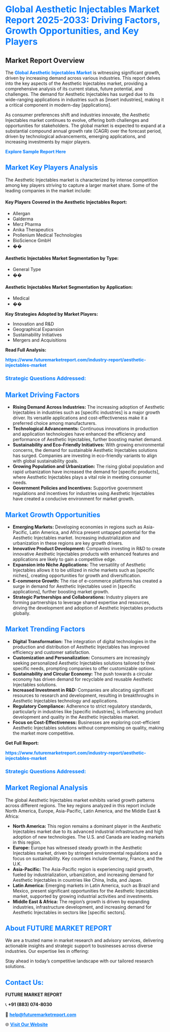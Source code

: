 <h1 style="color: #007BFF;">Global Aesthetic Injectables Market Report 2025-2033: Driving Factors, Growth Opportunities, and Key Players</h1>

<section id="overview">
<h2>Market Report Overview</h2>
<p>The <a href="https://www.futuremarketreport.com/industry-report/aesthetic-injectables-market" style="color: #007BFF; text-decoration: none;"><strong>Global Aesthetic Injectables Market</strong></a> is witnessing significant growth, driven by increasing demand across various industries. This report delves into the key aspects of the Aesthetic Injectables market, providing a comprehensive analysis of its current status, future potential, and challenges. The demand for Aesthetic Injectables has surged due to its wide-ranging applications in industries such as [insert industries], making it a critical component in modern-day [applications].</p>
<p>As consumer preferences shift and industries innovate, the Aesthetic Injectables market continues to evolve, offering both challenges and opportunities for stakeholders. The global market is expected to expand at a substantial compound annual growth rate (CAGR) over the forecast period, driven by technological advancements, emerging applications, and increasing investments by major players.</p>
</section>

<section id="overview">
<p><a href="https://www.futuremarketreport.com/request-sample/reportId=117116" style="color: #007BFF; text-decoration: none;"><strong>Explore Sample Report Here</strong></a></p>
</section>

<section id="key-players">
<h2 style="color: #007BFF;">Market Key Players Analysis</h2>
<p>The Aesthetic Injectables market is characterized by intense competition among key players striving to capture a larger market share. Some of the leading companies in the market include:</p>
<h4>Key Players Covered in the Aesthetic Injectables Report:</h4>
<ul><li>Allergan</li><li>Galderma</li><li>Merz Pharma</li><li>Anika Therapeutics</li><li>Prollenium Medical Technologies</li><li>BioScience GmbH</li><li>��</li></ul>
<h4>Aesthetic Injectables Market Segmentation by Type:</h4>
<ul><li>General Type</li><li>��</li></ul>

<h4>Aesthetic Injectables Market Segmentation by Application:</h4>
<ul><li>Medical</li><li>��</li></ul>
<p><strong>Key Strategies Adopted by Market Players:</strong></p>
<ul>
<li>Innovation and R&D</li>
<li>Geographical Expansion</li>
<li>Sustainability Initiatives</li>
<li>Mergers and Acquisitions</li>
</ul>
</section>

<section>
<p><strong>Read Full Analysis: </strong></p><a href="https://www.futuremarketreport.com/industry-report/aesthetic-injectables-market" style="color: #007BFF; text-decoration: none;"><strong>https://www.futuremarketreport.com/industry-report/aesthetic-injectables-market</strong></a>
<h3 style="color: #007BFF;">Strategic Questions Addressed:</h3>
</section>

<section id="driving-factors">
<h2 style="color: #007BFF;">Market Driving Factors</h2>
<ul>
<li><strong>Rising Demand Across Industries:</strong> The increasing adoption of Aesthetic Injectables in industries such as [specific industries] is a major growth driver. Its versatile applications and cost-effectiveness make it a preferred choice among manufacturers.</li>
<li><strong>Technological Advancements:</strong> Continuous innovations in production and application technologies have enhanced the efficiency and performance of Aesthetic Injectables, further boosting market demand.</li>
<li><strong>Sustainability and Eco-Friendly Initiatives:</strong> With growing environmental concerns, the demand for sustainable Aesthetic Injectables solutions has surged. Companies are investing in eco-friendly variants to align with global sustainability goals.</li>
<li><strong>Growing Population and Urbanization:</strong> The rising global population and rapid urbanization have increased the demand for [specific products], where Aesthetic Injectables plays a vital role in meeting consumer needs.</li>
<li><strong>Government Policies and Incentives:</strong> Supportive government regulations and incentives for industries using Aesthetic Injectables have created a conducive environment for market growth.</li>
</ul>
</section>

<section id="growth-opportunities">
<h2 style="color: #007BFF;">Market Growth Opportunities</h2>
<ul>
<li><strong>Emerging Markets:</strong> Developing economies in regions such as Asia-Pacific, Latin America, and Africa present untapped potential for the Aesthetic Injectables market. Increasing industrialization and urbanization in these regions are key growth drivers.</li>
<li><strong>Innovative Product Development:</strong> Companies investing in R&D to create innovative Aesthetic Injectables products with enhanced features and applications are likely to gain a competitive edge.</li>
<li><strong>Expansion into Niche Applications:</strong> The versatility of Aesthetic Injectables allows it to be utilized in niche markets such as [specific niches], creating opportunities for growth and diversification.</li>
<li><strong>E-commerce Growth:</strong> The rise of e-commerce platforms has created a surge in demand for Aesthetic Injectables used in [specific applications], further boosting market growth.</li>
<li><strong>Strategic Partnerships and Collaborations:</strong> Industry players are forming partnerships to leverage shared expertise and resources, driving the development and adoption of Aesthetic Injectables products globally.</li>
</ul>
</section>

<section id="trending-factors">
<h2 style="color: #007BFF;">Market Trending Factors</h2>
<ul>
<li><strong>Digital Transformation:</strong> The integration of digital technologies in the production and distribution of Aesthetic Injectables has improved efficiency and customer satisfaction.</li>
<li><strong>Customization and Personalization:</strong> Consumers are increasingly seeking personalized Aesthetic Injectables solutions tailored to their specific needs, prompting companies to offer customizable options.</li>
<li><strong>Sustainability and Circular Economy:</strong> The push towards a circular economy has driven demand for recyclable and reusable Aesthetic Injectables solutions.</li>
<li><strong>Increased Investment in R&D:</strong> Companies are allocating significant resources to research and development, resulting in breakthroughs in Aesthetic Injectables technology and applications.</li>
<li><strong>Regulatory Compliance:</strong> Adherence to strict regulatory standards, particularly in industries like [specific industries], is influencing product development and quality in the Aesthetic Injectables market.</li>
<li><strong>Focus on Cost-Effectiveness:</strong> Businesses are exploring cost-efficient Aesthetic Injectables solutions without compromising on quality, making the market more competitive.</li>
</ul>
</section>

<section>
<p><strong>Get Full Report: </strong></p><a href="https://www.futuremarketreport.com/industry-report/aesthetic-injectables-market" style="color: #007BFF; text-decoration: none;"><strong>https://www.futuremarketreport.com/industry-report/aesthetic-injectables-market</strong></a>
<h3 style="color: #007BFF;">Strategic Questions Addressed:</h3>
</section>


<section id="regional-analysis">
<h2 style="color: #007BFF;">Market Regional Analysis</h2>
<p>The global Aesthetic Injectables market exhibits varied growth patterns across different regions. The key regions analyzed in this report include North America, Europe, Asia-Pacific, Latin America, and the Middle East & Africa:</p>
<ul>
<li><strong>North America:</strong> This region remains a dominant player in the Aesthetic Injectables market due to its advanced industrial infrastructure and high adoption of new technologies. The U.S. and Canada are leading markets in this region.</li>
<li><strong>Europe:</strong> Europe has witnessed steady growth in the Aesthetic Injectables market, driven by stringent environmental regulations and a focus on sustainability. Key countries include Germany, France, and the U.K.</li>
<li><strong>Asia-Pacific:</strong> The Asia-Pacific region is experiencing rapid growth, fueled by industrialization, urbanization, and increasing demand for Aesthetic Injectables in countries like China, India, and Japan.</li>
<li><strong>Latin America:</strong> Emerging markets in Latin America, such as Brazil and Mexico, present significant opportunities for the Aesthetic Injectables market, supported by growing industrial activities and investments.</li>
<li><strong>Middle East & Africa:</strong> The region’s growth is driven by expanding industries, infrastructure development, and increasing demand for Aesthetic Injectables in sectors like [specific sectors].</li>
</ul>
</section>

<footer>
<h2 style="color: #007BFF;">About FUTURE MARKET REPORT</h2>
<p>We are a trusted name in market research and advisory services, delivering actionable insights and strategic support to businesses across diverse industries. Our expertise lies in offering:</p>

<p>Stay ahead in today’s competitive landscape with our tailored research solutions.</p>

<h2 style="color: #007BFF;">Contact Us:</h2>
<p><strong>FUTURE MARKET REPORT</strong></p>
<p>📞 <strong>+91 (883) 074-8030</strong></p>
<p>📧 <strong><a href="mailto:help@futuremarketreport.com" style="color: #007BFF;">help@futuremarketreport.com</a></strong></p>
<p>🌐 <strong><a href="https://www.futuremarketreport.com/" style="color: #007BFF;">Visit Our Website</a></strong></p>
</footer>
